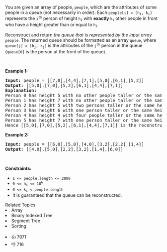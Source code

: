 <p>You are given an array of people, <code>people</code>, which are the attributes of some people in a queue (not necessarily in order). Each <code>people[i] = [h<sub>i</sub>, k<sub>i</sub>]</code> represents the <code>i<sup>th</sup></code> person of height <code>h<sub>i</sub></code> with <strong>exactly</strong> <code>k<sub>i</sub></code> other people in front who have a height greater than or equal to <code>h<sub>i</sub></code>.</p>

<p>Reconstruct and return <em>the queue that is represented by the input array </em><code>people</code>. The returned queue should be formatted as an array <code>queue</code>, where <code>queue[j] = [h<sub>j</sub>, k<sub>j</sub>]</code> is the attributes of the <code>j<sup>th</sup></code> person in the queue (<code>queue[0]</code> is the person at the front of the queue).</p>

<p>&nbsp;</p> 
<p><strong class="example">Example 1:</strong></p>

<pre>
<strong>Input:</strong> people = [[7,0],[4,4],[7,1],[5,0],[6,1],[5,2]]
<strong>Output:</strong> [[5,0],[7,0],[5,2],[6,1],[4,4],[7,1]]
<strong>Explanation:</strong>
Person 0 has height 5 with no other people taller or the same height in front.
Person 1 has height 7 with no other people taller or the same height in front.
Person 2 has height 5 with two persons taller or the same height in front, which is person 0 and 1.
Person 3 has height 6 with one person taller or the same height in front, which is person 1.
Person 4 has height 4 with four people taller or the same height in front, which are people 0, 1, 2, and 3.
Person 5 has height 7 with one person taller or the same height in front, which is person 1.
Hence [[5,0],[7,0],[5,2],[6,1],[4,4],[7,1]] is the reconstructed queue.
</pre>

<p><strong class="example">Example 2:</strong></p>

<pre>
<strong>Input:</strong> people = [[6,0],[5,0],[4,0],[3,2],[2,2],[1,4]]
<strong>Output:</strong> [[4,0],[5,0],[2,2],[3,2],[1,4],[6,0]]
</pre>

<p>&nbsp;</p> 
<p><strong>Constraints:</strong></p>

<ul> 
 <li><code>1 &lt;= people.length &lt;= 2000</code></li> 
 <li><code>0 &lt;= h<sub>i</sub> &lt;= 10<sup>6</sup></code></li> 
 <li><code>0 &lt;= k<sub>i</sub> &lt; people.length</code></li> 
 <li>It is guaranteed that the queue can be reconstructed.</li> 
</ul>

<div><div>Related Topics</div><div><li>Array</li><li>Binary Indexed Tree</li><li>Segment Tree</li><li>Sorting</li></div></div><br><div><li>👍 7071</li><li>👎 716</li></div>